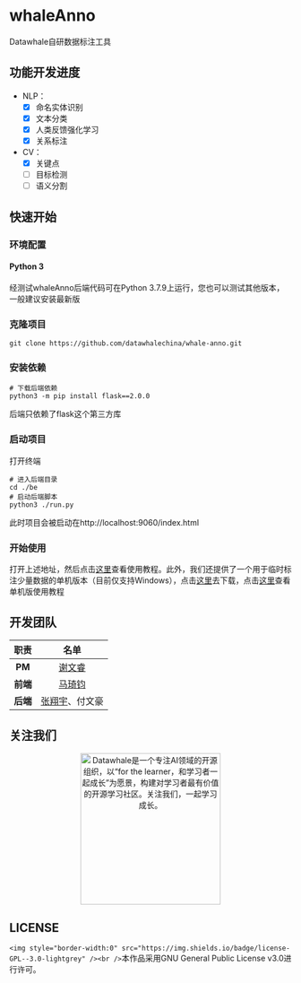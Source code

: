 # whaleAnno

Datawhale自研数据标注工具

## 功能开发进度

- NLP：
  - [X] 命名实体识别
  - [X] 文本分类
  - [X] 人类反馈强化学习
  - [X] 关系标注
- CV：
  - [X] 关键点
  - [ ] 目标检测
  - [ ] 语义分割

## 快速开始

### 环境配置

#### Python 3

经测试whaleAnno后端代码可在Python 3.7.9上运行，您也可以测试其他版本，一般建议安装最新版

### 克隆项目

```shell
git clone https://github.com/datawhalechina/whale-anno.git
```

### 安装依赖

```shell
# 下载后端依赖
python3 -m pip install flask==2.0.0
```

后端只依赖了flask这个第三方库

### 启动项目

打开终端

```shell
# 进入后端目录
cd ./be
# 启动后端脚本
python3 ./run.py
```

此时项目会被启动在http://localhost:9060/index.html

### 开始使用

打开上述地址，然后点击[这里](https://www.bilibili.com/video/BV1v64y197iA?p=2)查看使用教程。此外，我们还提供了一个用于临时标注少量数据的单机版本（目前仅支持Windows），点击[这里](https://github.com/datawhalechina/whale-anno/releases)去下载，点击[这里](https://www.bilibili.com/video/BV1v64y197iA?p=1)查看单机版使用教程

## 开发团队

|      职责      |                  名单                  |
| :------------: | :-------------------------------------: |
|  **PM**  |    [谢文睿](https://github.com/Sm1les)    |
| **前端** |  [马琦钧](https://github.com/Skypow2012)  |
| **后端** | [张翔宇](https://github.com/xgdyp)、付文豪 |

## 关注我们

<div align=center>
<img src="https://raw.githubusercontent.com/datawhalechina/pumpkin-book/master/res/qrcode.jpeg" width = "250" height = "270" alt="Datawhale是一个专注AI领域的开源组织，以“for the learner，和学习者一起成长”为愿景，构建对学习者最有价值的开源学习社区。关注我们，一起学习成长。">
</div>

## LICENSE

`<img style="border-width:0" src="https://img.shields.io/badge/license-GPL--3.0-lightgrey" /><br />`本作品采用GNU General Public License v3.0进行许可。
